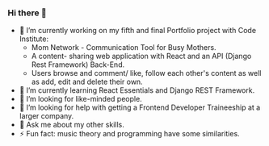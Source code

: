 ### Hi there 👋

- 🔭 I’m currently working on my fifth and final Portfolio project with Code Institute: 
    -  Mom Network - Communication Tool for Busy Mothers.
    -  A content- sharing web application with React and an API (Django Rest Framework) Back-End.
    -  Users browse and comment/ like, follow each other's content as well as add, edit and delete their own.
- 🌱 I’m currently learning React Essentials and Django REST Framework.
- 👯 I’m looking for like-minded people.
- 🤔 I’m looking for help with getting a Frontend Developer Traineeship at a larger company.
- 💬 Ask me about my other skills.
- ⚡ Fun fact: music theory and programming have some similarities.
